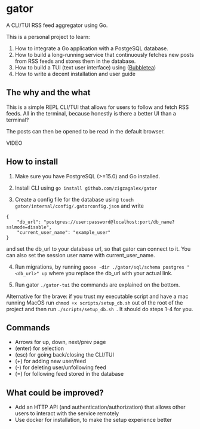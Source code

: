 # gator
A CLI/TUI RSS feed aggregator using Go.

This is a personal project to learn:
1. How to integrate a Go application with a PostgeSQL database.
2. How to build a long-running service that continuously fetches new posts from RSS feeds and stores them in the database.
3. How to build a TUI (text user interface) using ([Bubbletea](https://github.com/charmbracelet/bubbletea/tree/main))
4. How to write a decent installation and user guide


## The why and the what
This is a simple REPL CLI/TUI that allows for users to follow and fetch RSS feeds. All in the terminal, because honestly is there a better UI than a terminal?

The posts can then be opened to be read in the default browser. 

VIDEO

## How to install
1. Make sure you have PostgreSQL (>=15.0) and Go installed.

2. Install CLI using ```go install github.com/zigzagalex/gator```

3. Create a config file for the database using ```touch gator/internal/config/.gatorconfig.json``` and write 
```
{
    "db_url": "postgres://user:password@localhost:port/db_name?sslmode=disable",
    "current_user_name": "example_user"
}
```
and set the db_url to your database url, so that gator can connect to it. You can also set the session user name with current_user_name. 

4. Run migrations, by running ```goose -dir ./gator/sql/schema postgres "<db_url>" up``` where you replace the db_url with your actual link. 

5. Run gator ```./gator-tui``` the commands are explained on the bottom. 


Alternative for the brave: if you trust my executable script and have a mac running MacOS run ```chmod +x scripts/setup_db.sh``` out of the root of the project and then run ```./scripts/setup_db.sh ```. It should do steps 1-4 for you. 

## Commands
* Arrows for up, down, next/prev page
* (enter) for selection
* (esc) for going back/closing the CLI/TUI
* (+) for adding new user/feed
* (-) for deleting user/unfollowing feed
* (=) for following feed stored in the database

## What could be improved?
- Add an HTTP API (and authentication/authorization) that allows other users to interact with the service remotely
- Use docker for installation, to make the setup experience better

